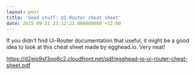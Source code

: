 ```yaml
---
layout: post
title: 'Good stuff: UI-Router cheat sheet'
date: 2015-09-21 23:12:21.000000000 +12:00
---
```

If you didn't find Ui-Router documentation that useful, it might be a good idea to look at this cheat sheet made by egghead.io. Very neat!

https://d2eip9sf3oo6c2.cloudfront.net/pdf/egghead-io-ui-router-cheat-sheet.pdf

